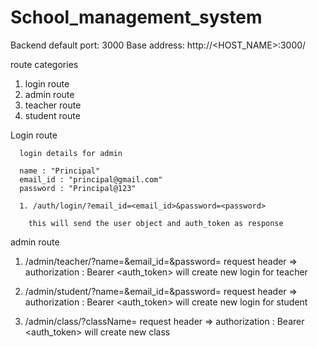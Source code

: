 # School_management_system

Backend default port: 3000
Base address: http://<HOST_NAME>:3000/

route categories

1. login route
2. admin route
3. teacher route
4. student route

Login route

      login details for admin

      name : "Principal"
      email_id : "principal@gmail.com"
      password : "Principal@123"

      1. /auth/login/?email_id=<email_id>&password=<password>

        this will send the user object and auth_token as response
  
 admin route
   
   1. /admin/teacher/?name=<teacherName>&email_id=<email>&password=<password>
      request header =>  authorization : Bearer <auth_token>
      will create new login for teacher
      
   2. /admin/student/?name=<studentName>&email_id=<email>&password=<password>
      request header =>  authorization : Bearer <auth_token>
      will create new login for student
      
   3. /admin/class/?className=<classname>
      request header =>  authorization : Bearer <auth_token>
      will create new class
      

  
